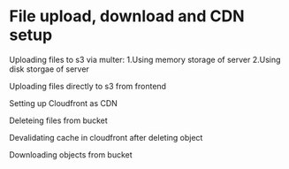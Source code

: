 # File upload, download and CDN setup

Uploading files to s3 via multer:
    1.Using memory storage of server
    2.Using disk storgae of server

Uploading files directly to s3 from frontend

Setting up Cloudfront as CDN

Deleteing files from bucket

Devalidating cache in cloudfront after deleting object

Downloading objects from bucket